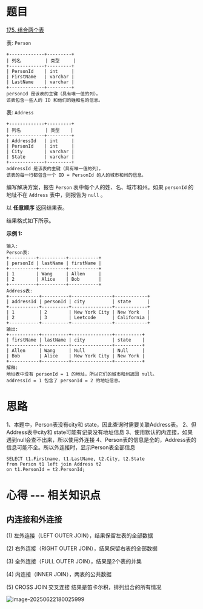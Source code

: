 # 题目

[175. 组合两个表](https://leetcode.cn/problems/combine-two-tables/)

表: `Person`

```
+-------------+---------+
| 列名         | 类型     |
+-------------+---------+
| PersonId    | int     |
| FirstName   | varchar |
| LastName    | varchar |
+-------------+---------+
personId 是该表的主键（具有唯一值的列）。
该表包含一些人的 ID 和他们的姓和名的信息。
```

表: `Address`

```
+-------------+---------+
| 列名         | 类型    |
+-------------+---------+
| AddressId   | int     |
| PersonId    | int     |
| City        | varchar |
| State       | varchar |
+-------------+---------+
addressId 是该表的主键（具有唯一值的列）。
该表的每一行都包含一个 ID = PersonId 的人的城市和州的信息。
```

 编写解决方案，报告 `Person` 表中每个人的姓、名、城市和州。如果 `personId` 的地址不在 `Address` 表中，则报告为 `null` 。

以 **任意顺序** 返回结果表。

结果格式如下所示。

**示例 1:**

```
输入: 
Person表:
+----------+----------+-----------+
| personId | lastName | firstName |
+----------+----------+-----------+
| 1        | Wang     | Allen     |
| 2        | Alice    | Bob       |
+----------+----------+-----------+
Address表:
+-----------+----------+---------------+------------+
| addressId | personId | city          | state      |
+-----------+----------+---------------+------------+
| 1         | 2        | New York City | New York   |
| 2         | 3        | Leetcode      | California |
+-----------+----------+---------------+------------+
输出: 
+-----------+----------+---------------+----------+
| firstName | lastName | city          | state    |
+-----------+----------+---------------+----------+
| Allen     | Wang     | Null          | Null     |
| Bob       | Alice    | New York City | New York |
+-----------+----------+---------------+----------+
解释: 
地址表中没有 personId = 1 的地址，所以它们的城市和州返回 null。
addressId = 1 包含了 personId = 2 的地址信息。
```

# 思路

1、本题中，Person表没有city和 state，因此查询时需要关联Address表。
2、但Address表中city和 state可能有记录没有地址信息
3、使用默认的内连接，如果遇到null会查不出来，所以使用外连接
4、Person表的信息是全的，Address表的信息可能不全。所以外连接时，显示Person表全部信息

```mysql
SELECT t1.Firstname, t1.LastName, t2.City, t2.State
from Person t1 left join Address t2
on t1.PersonId = t2.PersonId;
```



# 心得  --- 相关知识点

## 内连接和外连接

(1) 左外连接（LEFT OUTER JOIN），结果保留左表的全部数据

(2) 右外连接（RIGHT OUTER JOIN），结果保留右表的全部数据

(3) 全外连接（FULL OUTER JOIN），结果是2个表的并集

(4) 内连接（INNER JOIN），两表的公共数据

(5) CROSS JOIN 交叉连接 结果是笛卡尔积，排列组合的所有情况

![image-20250622180025999](E:\My_Files\4_C++专业资料\Docs\DataBase\MySQL\MySQL_Leetcode刷题\images\image-20250622180025999.png)



